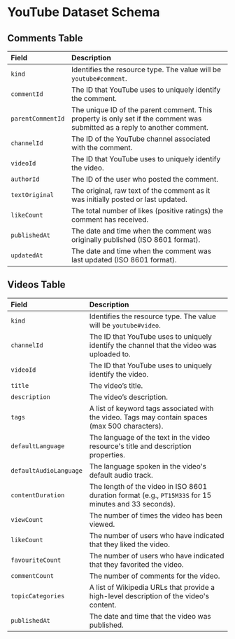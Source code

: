 # YouTube Dataset Schema

## Comments Table

| Field | Description |
| :--- | :--- |
| `kind` | Identifies the resource type. The value will be `youtube#comment`. |
| `commentId` | The ID that YouTube uses to uniquely identify the comment. |
| `parentCommentId` | The unique ID of the parent comment. This property is only set if the comment was submitted as a reply to another comment. |
| `channelId` | The ID of the YouTube channel associated with the comment. |
| `videoId` | The ID that YouTube uses to uniquely identify the video. |
| `authorId` | The ID of the user who posted the comment. |
| `textOriginal` | The original, raw text of the comment as it was initially posted or last updated. |
| `likeCount` | The total number of likes (positive ratings) the comment has received. |
| `publishedAt` | The date and time when the comment was originally published (ISO 8601 format). |
| `updatedAt` | The date and time when the comment was last updated (ISO 8601 format). |

## Videos Table

| Field | Description |
| :--- | :--- |
| `kind` | Identifies the resource type. The value will be `youtube#video`. |
| `channelId` | The ID that YouTube uses to uniquely identify the channel that the video was uploaded to. |
| `videoId` | The ID that YouTube uses to uniquely identify the video. |
| `title` | The video’s title. |
| `description` | The video’s description. |
| `tags` | A list of keyword tags associated with the video. Tags may contain spaces (max 500 characters). |
| `defaultLanguage` | The language of the text in the video resource's title and description properties. |
| `defaultAudioLanguage` | The language spoken in the video's default audio track. |
| `contentDuration` | The length of the video in ISO 8601 duration format (e.g., `PT15M33S` for 15 minutes and 33 seconds). |
| `viewCount` | The number of times the video has been viewed. |
| `likeCount` | The number of users who have indicated that they liked the video. |
| `favouriteCount` | The number of users who have indicated that they favorited the video. |
| `commentCount` | The number of comments for the video. |
| `topicCategories` | A list of Wikipedia URLs that provide a high-level description of the video's content. |
| `publishedAt` | The date and time that the video was published. |